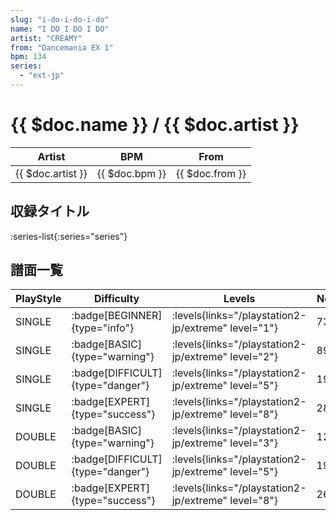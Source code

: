 ```yaml
---
slug: "i-do-i-do-i-do"
name: "I DO I DO I DO"
artist: "CREAMY"
from: "Dancemania EX 1"
bpm: 134
series:
  - "ext-jp"
---
```


# {{ $doc.name }} / {{ $doc.artist }}

|Artist|BPM|From|
|------|---|----|
|{{ $doc.artist }}|{{ $doc.bpm }}|{{ $doc.from }}|

## 収録タイトル

:series-list{:series="series"}

## 譜面一覧

|PlayStyle|Difficulty|Levels|Notes|Movie|
|---------|----------|------|-----|-----|
|SINGLE| :badge[BEGINNER]{type="info"}| :levels{links="/playstation2-jp/extreme" level="1"}|73/0||
|SINGLE| :badge[BASIC]{type="warning"}| :levels{links="/playstation2-jp/extreme" level="2"}|89/5||
|SINGLE| :badge[DIFFICULT]{type="danger"}| :levels{links="/playstation2-jp/extreme" level="5"}|193/9||
|SINGLE| :badge[EXPERT]{type="success"}| :levels{links="/playstation2-jp/extreme" level="8"}|283/3||
|DOUBLE| :badge[BASIC]{type="warning"}| :levels{links="/playstation2-jp/extreme" level="3"}|129/5||
|DOUBLE| :badge[DIFFICULT]{type="danger"}| :levels{links="/playstation2-jp/extreme" level="5"}|195/5||
|DOUBLE| :badge[EXPERT]{type="success"}| :levels{links="/playstation2-jp/extreme" level="8"}|266/4||
